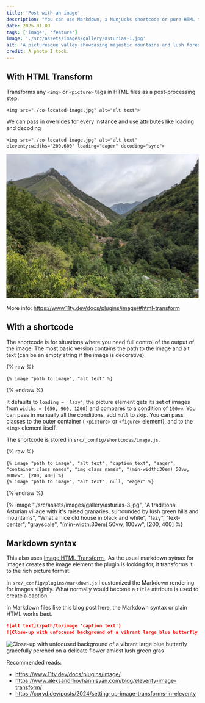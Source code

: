 ```yaml
---
title: 'Post with an image'
description: "You can use Markdown, a Nunjucks shortcode or pure HTML to add images to your posts and pages."
date: 2025-01-09
tags: ['image', 'feature']
image: './src/assets/images/gallery/asturias-1.jpg'
alt: 'A picturesque valley showcasing majestic mountains and lush forests, creating a serene and captivating landscape'
credit: A photo I took.
---
```


## With HTML Transform

Transforms any `<img>` or `<picture>` tags in HTML files as a post-processing step.

```jinja2
<img src="./co-located-image.jpg" alt="alt text">
```

We can pass in overrides for every instance and use attributes like loading and decoding

```jinja2
<img src="./co-located-image.jpg" alt="alt text" eleventy:widths="200,600" loading="eager" decoding="sync">
```

<img src="./asturias-1.jpg" alt="A picturesque valley showcasing majestic mountains and lush forests, creating a serene and captivating landscape" eleventy:widths="200,600" loading="eager" decoding="sync">

More info: https://www.11ty.dev/docs/plugins/image/#html-transform

## With a shortcode

The shortcode is for situations where you need full control of the output of the image. The most basic version contains the path to the image and alt text (can be an empty string if the image is decorative).

{% raw %}

```jinja2
{% image "path to image", "alt text" %}
```

{% endraw %}

It defaults to `loading = 'lazy'`, the picture element gets its set of images from `widths = [650, 960, 1200]` and compares to a condition of `100vw`.
You can pass in manually all the conditions, add `null` to skip.
You can pass classes to the outer container ( `<picture>` or `<figure>` element), and to the `<img>` element itself.

The shortcode is stored in `src/_config/shortcodes/image.js`.

{% raw %}

```jinja2
{% image "path to image", "alt text", "caption text", "eager", "container class names", "img class names", "(min-width:30em) 50vw, 100vw", [200, 400] %}
{% image "path to image", "alt text", null, "eager" %}
```

{% endraw %}

{% image "./src/assets/images/gallery/asturias-3.jpg", "A traditional Asturian village with it's raised granaries, surrounded by lush green hills and mountains", "What a nice old house in black and white", "lazy", "text-center", "grayscale", "(min-width:30em) 50vw, 100vw", [200, 400] %}

## Markdown syntax

This also uses [Image HTML Transform ](https://www.11ty.dev/docs/plugins/image/#html-transform). As the usual markdown sytnax for images creates the image element the plugin is looking for, it transforms it to the rich picture format.

In `src/_config/plugins/markdown.js` I customized the Markdown rendering for images slightly. What normally would become a `title` attribute is used to create a caption.

In Markdown files like this blog post here, the Markdown syntax or plain HTML works best.

```markdown
![alt text](/path/to/image 'caption text')
![Close-up with unfocused background of a vibrant large blue butterfly gracefully perched on a delicate flower amidst lush green gras](/assets/images/gallery/asturias-4.jpg) 'I used a portrait lens for this one'
```

![Close-up with unfocused background of a vibrant large blue butterfly gracefully perched on a delicate flower amidst lush green gras](/assets/images/gallery/asturias-4.jpg 'I used a portrait lens for this one')

Recommended reads:
- https://www.11ty.dev/docs/plugins/image/
- https://www.aleksandrhovhannisyan.com/blog/eleventy-image-transform/
- https://coryd.dev/posts/2024/setting-up-image-transforms-in-eleventy